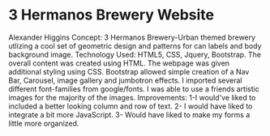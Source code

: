 # 3 Hermanos Brewery Website
Alexander Higgins
Concept: 3 Hermanos Brewery-Urban themed brewery utlizing a cool set of geometric design and patterns for can labels and body background image.
Technology Used: HTML5, CSS, Jquery, Bootstrap.
The overall content was created using HTML. The webpage was given additional styling using CSS.
Bootstrap allowed simple creation of a Nav Bar, Carousel, image gallery and jumbotron effects.
I imported several different font-families from google/fonts. I was able to use a friends artistic images for the majority of the images.
Improvements: 1-I would've liked to included a better looking column and row of text. 2- I would have liked to integrate a bit more JavaScript. 
3- Would have liked to make my forms a little more organized.
